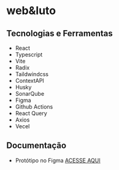 # web&luto

## Tecnologias e Ferramentas

- React
- Typescript
- Vite
- Radix
- Taildwindcss
- ContextAPI
- Husky
- SonarQube
- Figma
- Github Actions
- React Query
- Axios
- Vecel

## Documentação
 - Protótipo no Figma
  [ACESSE AQUI](https://www.figma.com/file/ppsbO7mAuxTY6UQcjK8oKl/Loja-de-Produtos?node-id=0-1&t=uf2uHXT527ztMN4I-0)
